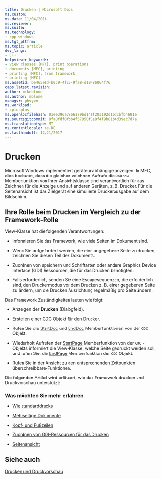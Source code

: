 ```yaml
---
title: Drucken | Microsoft Docs
ms.custom: 
ms.date: 11/04/2016
ms.reviewer: 
ms.suite: 
ms.technology:
- cpp-windows
ms.tgt_pltfrm: 
ms.topic: article
dev_langs:
- C++
helpviewer_keywords:
- view classes [MFC], print operations
- documents [MFC], printing
- printing [MFC], from framework
- printing [MFC]
ms.assetid: be465e8d-b0c9-4fc5-9fa8-d10486064f76
caps.latest.revision: 
author: mikeblome
ms.author: mblome
manager: ghogen
ms.workload:
- cplusplus
ms.openlocfilehash: 01ee396a7866179bd140f203192d1bdcbfb4681e
ms.sourcegitcommit: 8fa8fdf0fbb4f57950f1e8f4f9b81b4d39ec7d7a
ms.translationtype: MT
ms.contentlocale: de-DE
ms.lasthandoff: 12/21/2017
---
```

# <a name="printing"></a>Drucken
Microsoft Windows implementiert geräteunabhängige anzeigen. In MFC, dies bedeutet, dass die gleichen zeichnen-Aufrufe die `OnDraw` Memberfunktion von Ihrer Ansichtsklasse sind verantwortlich für das Zeichnen für die Anzeige und auf anderen Geräten, z. B. Drucker. Für die Seitenansicht ist das Zielgerät eine simulierte Druckerausgabe auf dem Bildschirm.  
  
##  <a name="_core_your_role_in_printing_vs.._the_framework.92.s_role"></a>Ihre Rolle beim Drucken im Vergleich zu der Framework-Rolle  
 View-Klasse hat die folgenden Verantwortungen:  
  
-   Informieren Sie das Framework, wie viele Seiten im Dokument sind.  
  
-   Wenn Sie aufgefordert werden, die eine angegebene Seite zu drucken, zeichnen Sie diesen Teil des Dokuments.  
  
-   Zuordnen von speichern und Schriftarten oder andere Graphics Device Interface (GDI) Ressourcen, die für das Drucken benötigten.  
  
-   Falls erforderlich, senden Sie eine Escapesequenzen, die erforderlich sind, den Druckermodus vor dem Drucken z. B. einer gegebenen Seite zu ändern, um die Drucken Ausrichtung regelmäßig pro Seite ändern.  
  
 Das Framework Zuständigkeiten lauten wie folgt:  
  
-   Anzeigen der **Drucken** (Dialogfeld).  
  
-   Erstellen einer [CDC](../mfc/reference/cdc-class.md) Objekt für den Drucker.  
  
-   Rufen Sie die [StartDoc](../mfc/reference/cdc-class.md#startdoc) und [EndDoc](../mfc/reference/cdc-class.md#enddoc) Memberfunktionen von der `CDC` Objekt.  
  
-   Wiederholt Aufrufen der [StartPage](../mfc/reference/cdc-class.md#startpage) Memberfunktion von der `CDC` -Objekts informiert die View-Klasse, welche Seite gedruckt werden soll, und rufen Sie, die [EndPage](../mfc/reference/cdc-class.md#endpage) Memberfunktion der `CDC` Objekt.  
  
-   Rufen Sie in der Ansicht zu den entsprechenden Zeitpunkten überschreibbare-Funktionen.  
  
 Die folgenden Artikel wird erläutert, wie das Framework drucken und Druckvorschau unterstützt:  
  
### <a name="what-do-you-want-to-know-more-about"></a>Was möchten Sie mehr erfahren  
  
-   [Wie standarddrucks](../mfc/how-default-printing-is-done.md)  
  
-   [Mehrseitige Dokumente](../mfc/multipage-documents.md)  
  
-   [Kopf- und Fußzeilen](../mfc/headers-and-footers.md)  
  
-   [Zuordnen von GDI-Ressourcen für das Drucken](../mfc/allocating-gdi-resources.md)  
  
-   [Seitenansicht](../mfc/print-preview-architecture.md)  
  
## <a name="see-also"></a>Siehe auch  
 [Drucken und Druckvorschau](../mfc/printing-and-print-preview.md)

